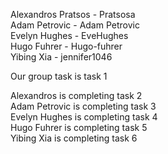 Alexandros Pratsos - Pratsosa  
Adam Petrovic - Adam Petrovic  
Evelyn Hughes - EveHughes  
Hugo Fuhrer - Hugo-fuhrer  
Yibing Xia - jennifer1046  

Our group task is task 1  

Alexandros is completing task 2  
Adam Petrovic is completing task 3  
Evelyn Hughes is completing task 4  
Hugo Fuhrer is completing task 5  
Yibing Xia is completing task 6  
